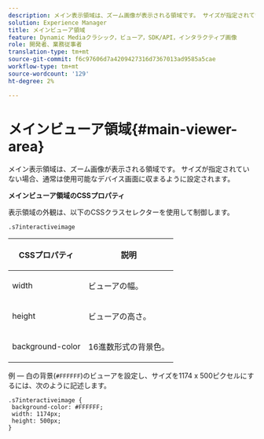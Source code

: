 ```yaml
---
description: メイン表示領域は、ズーム画像が表示される領域です。 サイズが指定されていない場合、通常は使用可能なデバイス画面に収まるように設定されます。
solution: Experience Manager
title: メインビューア領域
feature: Dynamic Mediaクラシック，ビューア，SDK/API，インタラクティブ画像
role: 開発者、業務従事者
translation-type: tm+mt
source-git-commit: f6c97606d7a4209427316d7367013ad9585a5cae
workflow-type: tm+mt
source-wordcount: '129'
ht-degree: 2%

---
```



# メインビューア領域{#main-viewer-area}

メイン表示領域は、ズーム画像が表示される領域です。 サイズが指定されていない場合、通常は使用可能なデバイス画面に収まるように設定されます。

<!--<a id="section_061E550C1C1D4DB2BD663A898895B38C"></a>-->

**メインビューア領域のCSSプロパティ**

表示領域の外観は、以下のCSSクラスセレクターを使用して制御します。

```
.s7interactiveimage
```

<table id="table_94EE3F5BBE4547C0B4943471CEE7EDE4"> 
 <thead> 
  <tr> 
   <th colname="col1" class="entry"> <p> CSSプロパティ </p> </th> 
   <th colname="col2" class="entry"> <p>説明 </p> </th> 
  </tr> 
 </thead>
 <tbody> 
  <tr> 
   <td colname="col1"> <p> <span class="codeph"> width </span> </p> </td> 
   <td colname="col2"> <p>ビューアの幅。 </p> </td> 
  </tr> 
  <tr> 
   <td colname="col1"> <p> <span class="codeph"> height </span> </p> </td> 
   <td colname="col2"> <p>ビューアの高さ。 </p> </td> 
  </tr> 
  <tr> 
   <td colname="col1"> <p> <span class="codeph"> background-color  </span> </p> </td> 
   <td colname="col2"> <p> 16進数形式の背景色。 </p> </td> 
  </tr> 
 </tbody> 
</table>

例 — 白の背景(`#FFFFFF`)のビューアを設定し、サイズを1174 x 500ピクセルにするには、次のように記述します。

```
.s7interactiveimage { 
 background-color: #FFFFFF; 
 width: 1174px; 
 height: 500px;  
}
```

